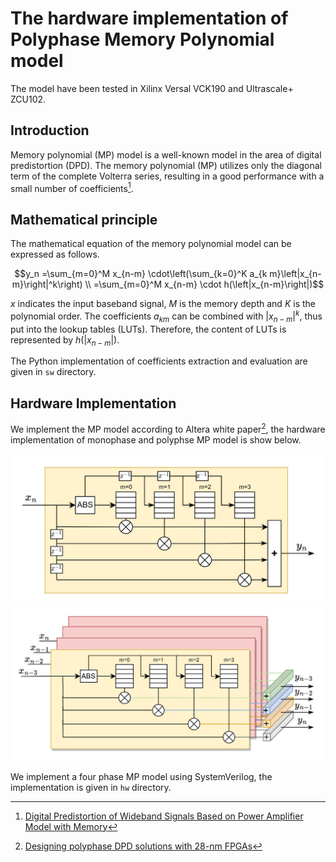 # The hardware implementation of Polyphase Memory Polynomial model
The model have been tested in Xilinx Versal VCK190 and Ultrascale+ ZCU102.

## Introduction
Memory polynomial (MP) model is a well-known model in the area of digital
predistortion (DPD). The memory polynomial (MP) utilizes only the diagonal term
of the complete Volterra series, resulting in a good performance with a small
number of coefficients[^1].

## Mathematical principle
The mathematical equation of the memory polynomial model can be expressed as follows.

```math
y_n =\sum_{m=0}^M x_{n-m} \cdot\left(\sum_{k=0}^K a_{k m}\left|x_{n-m}\right|^k\right) \\
    =\sum_{m=0}^M x_{n-m} \cdot h(\left|x_{n-m}\right|)
```

$x$ indicates the input baseband signal, $M$ is the memory depth and
$K$ is the polynomial order. The coefficients $a_{km}$ can be combined
with $|x_{n-m}|^k$, thus put into the lookup tables (LUTs). Therefore,
the content of LUTs is represented by $h(|x_{n-m}|)$.

The Python implementation of coefficients extraction and evaluation are given in
`sw` directory.

## Hardware Implementation
We implement the MP model according to Altera white paper[^2], the hardware implementation of
monophase and polyphse MP model is show below.

<img src="images/MonophaseMP.png" alt="The hardware implementation of Monophase MP" width="800">
<img src="images/PolyphaseMP.png" alt="The hardware implementation of Polyphase MP" width="800">

We implement a four phase MP model using SystemVerilog, the implementation is
given in `hw` directory. 


[^1]: [Digital Predistortion of Wideband Signals Based on Power Amplifier Model with Memory](https://digital-library.theiet.org/content/journals/10.1049/el_20010940)
[^2]: [Designing polyphase DPD solutions with 28-nm FPGAs](https://cdrdv2-public.intel.com/650543/wp-01171-polyphase-dpd.pdf)
